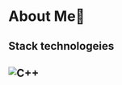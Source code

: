 # About Me👋
## Stack technologeies
## ![C++](https://img.shields.io/badge/C++-00599C.svg?style=for-the-badge&logo=C++&logoColor=white)
